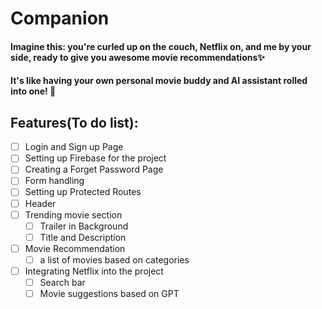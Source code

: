 # Companion
#### Imagine this: you're curled up on the couch, Netflix on, and me by your side, ready to give you awesome movie recommendations✨
#### It's like having your own personal movie buddy and AI assistant rolled into one! 🤯

## Features(To do list):
- [ ] Login and Sign up Page
- [ ] Setting up Firebase for the project
- [ ] Creating a Forget Password Page
- [ ] Form handling 
- [ ] Setting up Protected Routes 
- [ ] Header
- [ ] Trending movie section
    - [ ] Trailer in Background
    - [ ] Title and Description
- [ ] Movie Recommendation
    - [ ] a list of movies based on categories
- [ ] Integrating Netflix into the project
    - [ ] Search bar
    - [ ] Movie suggestions based on GPT